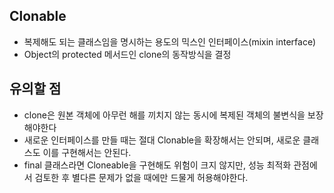 ## Clonable

- 복제해도 되는 클래스임을 명시하는 용도의 믹스인 인터페이스(mixin interface)
- Object의 protected 메서드인 clone의 동작방식을 결정

## 유의할 점

- clone은 원본 객체에 아무런 해를 끼치지 않는 동시에 복제된 객체의 불변식을 보장해야한다
- 새로운 인터페이스를 만들 때는 절대 Clonable을 확장해서는 안되며, 새로운 클래스도 이를 구현해서는 안된다.
- final 클래스라면 Cloneable을 구현해도 위험이 크지 않지만, 성능 최적화 관점에서 검토한 후 별다른 문제가 없을 때에만 드물게 허용해야한다.